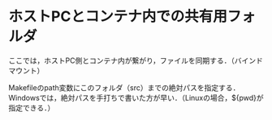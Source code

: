 # ホストPCとコンテナ内での共有用フォルダ
ここでは，ホストPC側とコンテナ内が繋がり，ファイルを同期する．（バインドマウント）

Makefileのpath変数にこのフォルダ（src）までの絶対パスを指定する．Windowsでは，絶対パスを手打ちで書いた方が早い．（Linuxの場合，${pwd}が指定できる．）